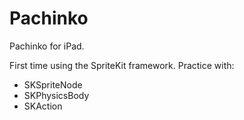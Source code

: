 # Pachinko
Pachinko for iPad. 

First time using the SpriteKit framework.
Practice with:
- SKSpriteNode
- SKPhysicsBody
- SKAction
